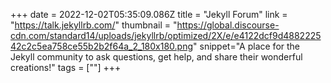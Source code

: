 +++
date = 2022-12-02T05:35:09.086Z
title = "Jekyll Forum"
link = "https://talk.jekyllrb.com/"
thumbnail = "https://global.discourse-cdn.com/standard14/uploads/jekyllrb/optimized/2X/e/e4122dcf9d488222542c2c5ea758ce55b2b2f64a_2_180x180.png"
snippet="A place for the Jekyll community to ask questions, get help, and share their wonderful creations!"
tags = [""]
+++
